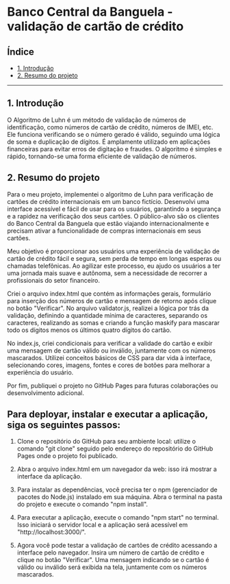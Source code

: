 # Banco Central da Banguela - validação de cartão de crédito

## Índice

* [1. Introdução](#1-Introdução)
* [2. Resumo do projeto](#2-resumo-do-projeto)


***

## 1. Introdução

O Algoritmo de Luhn é um método de validação de números de identificação, como números de cartão de crédito, números de IMEI, etc. Ele funciona verificando se o número gerado é válido, seguindo uma lógica de soma e duplicação de dígitos. É amplamente utilizado em aplicações financeiras para evitar erros de digitação e fraudes. O algoritmo é simples e rápido, tornando-se uma forma eficiente de validação de números.


## 2. Resumo do projeto

Para o meu projeto, implementei o algoritmo de Luhn para verificação de cartões de crédito internacionais em um banco fictício. Desenvolvi uma interface acessível e fácil de usar para os usuários, garantindo a segurança e a rapidez na verificação dos seus cartões. O público-alvo são os clientes do Banco Central da Banguela que estão viajando internacionalmente e precisam ativar a funcionalidade de compras internacionais em seus cartões.

Meu objetivo é proporcionar aos usuários uma experiência de validação de cartão de crédito fácil e segura, sem perda de tempo em longas esperas ou chamadas telefônicas. Ao agilizar este processo, eu ajudo os usuários a ter uma jornada mais suave e autônoma, sem a necessidade de recorrer a profissionais do setor financeiro.

Criei o arquivo index.html que contém as informações gerais, formulário para inserção dos números de cartão e mensagem de retorno após clique no botão "Verificar". No arquivo validator.js, realizei a lógica por trás da validação, definindo a quantidade mínima de caracteres, separando os caracteres, realizando as somas e criando a função maskify para mascarar todo os dígitos menos os últimos quatro dígitos do cartão.

No index.js, criei condicionais para verificar a validade do cartão e exibir uma mensagem de cartão válido ou inválido, juntamente com os números mascarados. Utilizei conceitos básicos de CSS para dar vida à interface, selecionando cores, imagens, fontes e cores de botões para melhorar a experiência do usuário.

Por fim, publiquei o projeto no GitHub Pages para futuras colaborações ou desenvolvimento adicional.

<h2>
Para deployar, instalar e executar a aplicação, siga os seguintes passos:</h2>

1. Clone o repositório do GitHub para seu ambiente local: utilize o comando "git clone" seguido pelo endereço do repositório do GitHub Pages onde o projeto foi publicado.

2. Abra o arquivo index.html em um navegador da web: isso irá mostrar a interface da aplicação.

3. Para instalar as dependências, você precisa ter o npm (gerenciador de pacotes do Node.js) instalado em sua máquina. Abra o terminal na pasta do projeto e execute o comando "npm install".

4. Para executar a aplicação, execute o comando "npm start" no terminal. Isso iniciará o servidor local e a aplicação será acessível em "http://localhost:3000/".

5. Agora você pode testar a validação de cartões de crédito acessando a interface pelo navegador. Insira um número de cartão de crédito e clique no botão "Verificar". Uma mensagem indicando se o cartão é válido ou inválido será exibida na tela, juntamente com os números mascarados.

